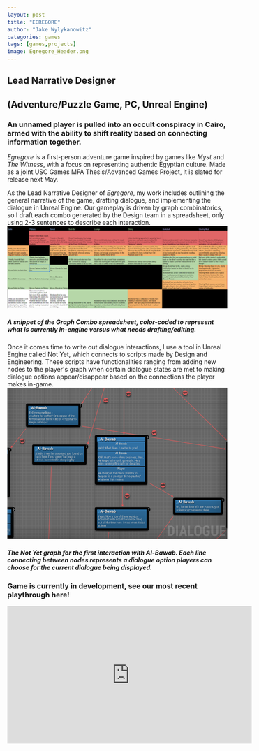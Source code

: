 ```yaml
---
layout: post
title: "EGREGORE"
author: "Jake Wylykanowitz"
categories: games
tags: [games,projects]
image: Egregore_Header.png
---
```


## Lead Narrative Designer
## (Adventure/Puzzle Game, PC, Unreal Engine)
### An unnamed player is pulled into an occult conspiracy in Cairo, armed with the ability to shift reality based on connecting information together.

_Egregore_ is a first-person adventure game inspired by games like _Myst_ and _The Witness_, with a focus on representing authentic Egyptian culture. Made as a joint USC Games MFA Thesis/Advanced Games Project, it is slated for release next May. 

As the Lead Narrative Designer of _Egregore_, my work includes outlining the general narrative of the game, drafting dialogue, and implementing the dialogue in Unreal Engine. Our gameplay is driven by graph combinatorics, so I draft each combo generated by the Design team in a spreadsheet, only using 2-3 sentences to describe each interaction. 
![](/assets/img/Egregore_Combos.png)
##### A snippet of the Graph Combo spreadsheet, color-coded to represent what is currently in-engine versus what needs drafting/editing.
Once it comes time to write out dialogue interactions, I use a tool in Unreal Engine called Not Yet, which connects to scripts made by Design and Engineering. These scripts have functionalities ranging from adding new nodes to the player's graph when certain dialogue states are met to making dialogue options appear/disappear based on the connections the player makes in-game.
![](/assets/img/Egregore_NotYet.png)
##### The Not Yet graph for the first interaction with Al-Bawab. Each line connecting between nodes represents a dialogue option players can choose for the current dialogue being displayed.
### Game is currently in development, see our most recent playthrough here!
<iframe width="560" height="315" src="https://www.youtube.com/embed/fODzejqk688?si=QHb0DMgm49tFUGF7" title="YouTube video player" frameborder="0" allow="accelerometer; autoplay; clipboard-write; encrypted-media; gyroscope; picture-in-picture; web-share" allowfullscreen></iframe>
